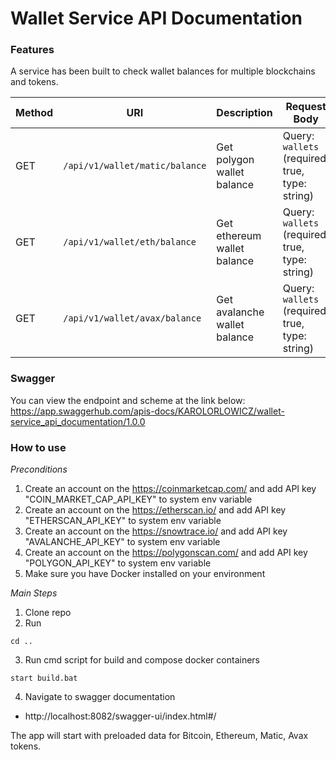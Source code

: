 # Wallet Service API Documentation

### Features

A service has been built to check wallet balances for multiple blockchains and tokens.

| Method | URI | Description | Request Body | Response Body |
| ------ | --- | ----------- | ------------ | ------------- |
| GET    | `/api/v1/wallet/matic/balance` | Get polygon wallet balance | Query: `wallets` (required: true, type: string) | JSON: UserWallet |
| GET    | `/api/v1/wallet/eth/balance` | Get ethereum wallet balance | Query: `wallets` (required: true, type: string) | JSON: UserWallet |
| GET    | `/api/v1/wallet/avax/balance` | Get avalanche wallet balance | Query: `wallets` (required: true, type: string) | JSON: UserWallet |


### Swagger
You can view the endpoint and scheme at the link below:
https://app.swaggerhub.com/apis-docs/KAROLORLOWICZ/wallet-service_api_documentation/1.0.0

### How to use

*Preconditions*
1. Create an account on the https://coinmarketcap.com/ and add API key "COIN_MARKET_CAP_API_KEY" to system env variable
2. Create an account on the https://etherscan.io/ and add API key "ETHERSCAN_API_KEY" to system env variable
3. Create an account on the https://snowtrace.io/ and add API key "AVALANCHE_API_KEY" to system env variable
4. Create an account on the https://polygonscan.com/ and add API key "POLYGON_API_KEY" to system env variable
5. Make sure you have Docker installed on your environment

*Main Steps*
1. Clone repo
2. Run
```shell
cd ..
```
3. Run cmd script for build and compose docker containers
```shell
start build.bat
```
4. Navigate to swagger documentation
* http://localhost:8082/swagger-ui/index.html#/

The app will start with preloaded data for Bitcoin, Ethereum, Matic, Avax tokens.

